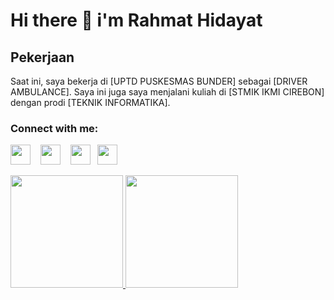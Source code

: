 # Hi there 👋 i'm Rahmat Hidayat


## Pekerjaan
Saat ini, saya bekerja di [UPTD PUSKESMAS BUNDER] sebagai [DRIVER AMBULANCE]. Saya ini juga saya menjalani kuliah di [STMIK IKMI CIREBON] dengan prodi [TEKNIK INFORMATIKA].

<!--
**Rahidoct/Rahidoct** is a ✨ _special_ ✨ repository because its `README.md` (this file) appears on your GitHub profile.

Here are some ideas to get you started:

- 🔭 I’m currently working on ...
- 🌱 I’m currently learning ...
- 👯 I’m looking to collaborate on ...
- 🤔 I’m looking for help with ...
- 💬 Ask me about ...
- 📫 How to reach me: ...
- 😄 Pronouns: ...
- ⚡ Fun fact: ...
-->

### Connect with me:

<p align="left"> 
<a href="https://www.github.com/Rahidoct" target="_blank" rel="noreferrer"><img src="https://raw.githubusercontent.com/danielcranney/readme-generator/main/public/icons/socials/github.svg" width="32" height="32" /></a> &nbsp;&nbsp;
<a href="https://www.facebook.com/rahidoct@gmail.com" target="_blank" rel="noreferrer"><img src="https://raw.githubusercontent.com/danielcranney/readme-generator/main/public/icons/socials/facebook.svg" width="32" height="32" /></a> &nbsp;&nbsp;
<a href="https://www.linkedin.com/in/RahmatHidayat" target="_blank" rel="noreferrer"><img src="https://raw.githubusercontent.com/danielcranney/readme-generator/main/public/icons/socials/linkedin.svg" width="32" height="32" /></a>&nbsp;&nbsp;
<a href="https://www.twitter.com/RahidBack" target="_blank" rel="noreferrer"><img src="https://raw.githubusercontent.com/danielcranney/readme-generator/main/public/icons/socials/twitter.svg" width="32" height="32" /></a>&nbsp;&nbsp;
</p>

<p align="left">
<a href="https://github.com/Rahidoct">
  <img height="180em" src="https://github-readme-stats-eight-theta.vercel.app/api?username=Rahidoct&show_icons=true&theme=algolia&include_all_commits=true&count_private=true"/>
  
  <img height="180em" src="https://github-readme-stats-eight-theta.vercel.app/api/top-langs/?username=Rahidoct&layout=compact&langs_count=8&theme=algolia"/>
</a>
</p>
